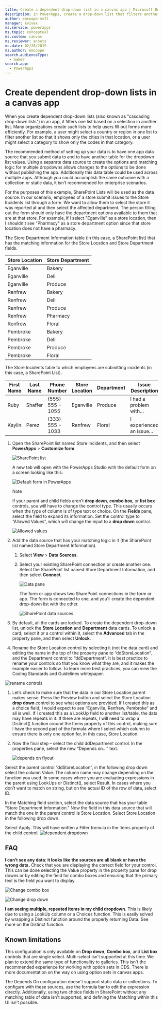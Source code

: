 ```yaml
---
title: Create a dependent drop-down list in a canvas app | Microsoft Docs
description: In PowerApps, create a drop-down list that filters another drop-down list in a canvas app.
author: emcoope-msft
manager: kvivek
ms.service: powerapps
ms.topic: conceptual
ms.custom: canvas
ms.reviewer: anneta
ms.date: 02/28/2019
ms.author: emcoope
search.audienceType: 
  - maker
search.app: 
  - PowerApps
---
```

# Create dependent drop-down lists in a canvas app

When you create dependent drop-down lists (also known as "cascading drop-down lists") in an app, it filters one list based on a selection in another list. Many organizations create such lists to help users fill out forms more efficiently. For example, a user might select a country or region in one list to filter another list so that it shows only the cities in that location, or a user might select a category to show only the codes in that category.

The recommended method of setting up your data is to have one app data source that you submit data to and to have another table for the dropdown list values. Using a separate data source to create the options and matching logic for multiple dropdowns allows changes to the options to be done without publishing the app. Additionally this data table could be used across multiple apps. Although you could accomplish the same outcome with a collection or static data, it isn't recommended for enterprise scenarios.

For the purposes of this example, SharePoint Lists will be used as the data source. In our scenario, employees of a store submit issues to the Store Incidents list through a form. We want to allow them to select the store it was reported at and then select the affected department. The person filling out the form should only have the department options available to them that are at that store. For example, if I select "Eganville" as a store location, then I shouldn't see "Pharmacy" as a store department option since that store location does not have a pharmacy.

The Store Department Information table (in this case, a SharePoint list) that has the matching information for the Store Location and Store Department fields.

| Store Location | Store Department |
|----------------|------------------|
| Eganville      | Bakery           |
| Eganville      | Deli             |
| Eganville      | Produce          |
| Renfrew        | Bakery           |
| Renfrew        | Deli             |
| Renfrew        | Produce          |
| Renfrew        | Pharmacy         |
| Renfrew        | Floral           |
| Pembroke       | Bakery           |
| Pembroke       | Deli             |
| Pembroke       | Produce          |
| Pembroke       | Floral           |

The Store Incidents table to which  employees are submitting incidents (in this case, a SharePoint List).

| First Name | Last Name | Phone Number     | Store Location | Department | Issue Description       | Date      |
|------------|-----------|------------------|----------------|------------|-------------------------|-----------|
| Ruby       | Shaffer   | (555) 555 - 1055 | Eganville      | Produce    | I had a problem with…   | 2/12/2019 |
| Kaylin     | Perez     | (333) 555 - 1033 | Renfrew        | Floral     | I experienced an issue… | 2/13/2019 |

1. Open the SharePoint list named Store Incidents, and then select **PowerApps** > **Customize form**.

    ![SharePoint list](./media/dependent-drop-down-lists/store_incidents_createform.png)

    A new tab will open with the PowerApps Studio with the default form on a screen looking like this:

    ![Default form in PowerApps](./media/dependent-drop-down-lists/default-form.png)

    > [!NOTE]
    > If your parent and child fields aren't **drop down**, **combo box**, or **list box** controls, you will have to change the control type. This usually occurs when the type of column is of type text or choice. On the **Fields** pane, select the field to expand its information. Set the control type to “Allowed Values”, which will change the input to a **drop down** control.

    ![Allowed values](./media/dependent-drop-down-lists/field-type-allowed-values.png)

1. Add the data source that has your matching logic in it (the SharePoint list named Store Department Information).

    1. Select **View** > **Data Sources**.

    1. Select your existing SharePoint connection or create another one. Select the SharePoint list named Store Department Information, and then select **Connect**.

        ![Data pane](./media/dependent-drop-down-lists/sp-datapane.png)

        The form or app shows two SharePoint connections in the form or app. The form is connected to one, and you'll create the dependent drop-down list with the other.

        ![SharePoint data sources](./media/dependent-drop-down-lists/datasources.png)

1. By default, all the cards are locked. To create the dependent drop-down list, unlock the **Store Location** and **Department** data cards. To unlock a card, select it or a control within it, select the **Advanced** tab in the property pane, and then select **Unlock**.

1. Rename the Store Location control by selecting it (not the data card) and editing the name in the top of the property pane to “ddStoreLocation”, and the Department control to “ddDepartment”. It is best practice to rename your controls so that you know what they are, and it makes the example easier to follow. To learn more best practices, you can view the Coding Standards and Guidelines whitepaper.

![rename controls](./media/dependent-drop-down-lists/rename-control.png)

1. Let’s check to make sure that the data in our Store Location parent makes sense. Press the Preview button and select the Store Location **drop down** control to see what options are provided. If I created this as a choice field, I would expect to see “Eganville, Renfrew, Pembroke” and all is well. If I created this as a LookUp field to another list/table, the data may have repeats in it. If there are repeats, I will need to wrap a Distinct() function  around the Items property of this control,  making sure I have the second part of the formula where I select which column to ensure there is only one option for, in this case, Store Location.

1. Now the final step – select the child ddDepartment control.  In the properties pane, select the new “Depends on…” text.

    ![depends on flyout](./media/dependent-drop-down-lists/dependson.png)

Select the parent control “ddStoreLocation”, in the following drop down select the column Value. The column name may change depending on the function you used. In some cases where you are evaluating expressions in the parent using LookUps or Distinct(), select Result. In cases where you don’t want to match on string, but on the actual ID of the row of data, select ID.

In the Matching field section, select the data source that has your table “Store Department Information." Now the field in this data source that will match the one in the parent control is Store Location. Select Store Location in the following drop down.

Select Apply. This will have written a Filter formula in the Items property of the child control.
![dependent dropdown](./media/dependent-drop-down-lists/dddropdowns.gif)

## FAQ

**I can’t see any data: it looks like the sources are all blank or have the wrong data.**
Check that you are displaying the correct field for your control. This can be done selecting the Value property in the property pane for drop downs or by editing the field for combo boxes and ensuring that the primary text is the field you want to display.

![Change combo box](./media/dependent-drop-down-lists/combo-box-display-field.png)

![Change drop down](./media/dependent-drop-down-lists/drop-down-display-field.png)

**I am seeing multiple, repeated items in my child dropdown.**
This is likely due to using a LookUp column or a Choices function. This is easily solved by wrapping a Distinct function around the properly returning Data. See more on the Distinct function.

## Known limitations

This configuration is only available on **Drop down**, **Combo box**, and **List box** controls that are single select. Multi-select isn't supported at this time. We plan to extend the same type of functionality to galleries. This isn't the recommended experience for working with option sets in CDS. There is more documentation on the way on using option sets in canvas apps.

The Depends On configuration doesn't support static data or collections. To configure with these sources, use the formula bar to edit the expression directly. Additionally, using two choice fields in SharePoint without any matching table of data isn't supported, and defining the Matching within this UI isn't possible.